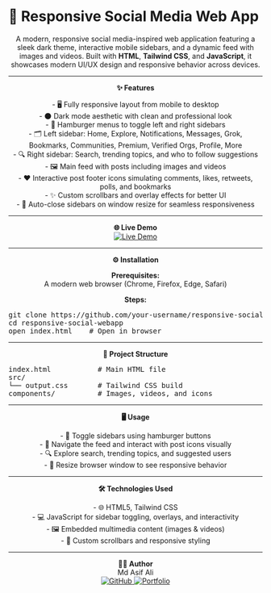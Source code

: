 <p align="center">
  <h1>📱 Responsive Social Media Web App</h1>
</p>

<p align="center">
  A modern, responsive social media-inspired web application featuring a sleek dark theme, interactive mobile sidebars, and a dynamic feed with images and videos. Built with <strong>HTML</strong>, <strong>Tailwind CSS</strong>, and <strong>JavaScript</strong>, it showcases modern UI/UX design and responsive behavior across devices.
</p>

---

<p align="center">
  <strong>✨ Features</strong>
</p>

<p align="center">
- 🖥️ Fully responsive layout from mobile to desktop<br>
- 🌑 Dark mode aesthetic with clean and professional look<br>
- 🍔 Hamburger menus to toggle left and right sidebars<br>
- 🗂️ Left sidebar: Home, Explore, Notifications, Messages, Grok, Bookmarks, Communities, Premium, Verified Orgs, Profile, More<br>
- 🔍 Right sidebar: Search, trending topics, and who to follow suggestions<br>
- 🖼️ Main feed with posts including images and videos<br>
- ❤️ Interactive post footer icons simulating comments, likes, retweets, polls, and bookmarks<br>
- ✨ Custom scrollbars and overlay effects for better UI<br>
- 🔄 Auto-close sidebars on window resize for seamless responsiveness
</p>

---

<p align="center">
  <strong>🌐 Live Demo</strong><br>
  <a href="YOUR_LIVE_LINK_HERE">
    <img src="https://img.shields.io/badge/Visit-Project-blue?style=for-the-badge&logo=vercel" alt="Live Demo">
  </a>
</p>

---

<p align="center">
  <strong>⚙️ Installation</strong>
</p>

<p align="center">
<strong>Prerequisites:</strong><br>
A modern web browser (Chrome, Firefox, Edge, Safari)
</p>

<p align="center">
<strong>Steps:</strong>
</p>

<p align="center">
<pre>
git clone https://github.com/your-username/responsive-social-webapp.git
cd responsive-social-webapp
open index.html    # Open in browser
</pre>
</p>

---

<p align="center">
  <strong>📂 Project Structure</strong>
</p>

<p align="center">
<pre>
index.html           # Main HTML file
src/
└── output.css       # Tailwind CSS build
components/          # Images, videos, and icons
</pre>
</p>

---

<p align="center">
  <strong>🖥️ Usage</strong>
</p>

<p align="center">
- 🍔 Toggle sidebars using hamburger buttons<br>
- 📰 Navigate the feed and interact with post icons visually<br>
- 🔍 Explore search, trending topics, and suggested users<br>
- 🔄 Resize browser window to see responsive behavior
</p>

---

<p align="center">
  <strong>🛠️ Technologies Used</strong>
</p>

<p align="center">
- 🌐 HTML5, Tailwind CSS<br>
- 💻 JavaScript for sidebar toggling, overlays, and interactivity<br>
- 🖼️ Embedded multimedia content (images & videos)<br>
- 🎨 Custom scrollbars and responsive styling
</p>

---

<p align="center">
  <strong>👨‍💻 Author</strong><br>
  Md Asif Ali<br>
  <a href="https://github.com/your-username">
    <img src="https://img.shields.io/badge/GitHub-100000?style=for-the-badge&logo=github&logoColor=white" alt="GitHub">
  </a>
  <a href="https://your-portfolio.vercel.app/">
    <img src="https://img.shields.io/badge/Portfolio-ff69b4?style=for-the-badge&logo=google-chrome&logoColor=white" alt="Portfolio">
  </a>
</p>
